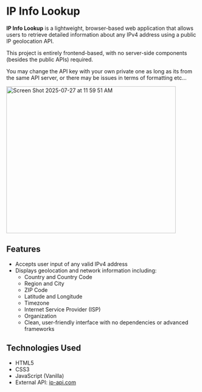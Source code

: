 # IP Info Lookup

**IP Info Lookup** is a lightweight, browser-based web application that allows users to retrieve detailed information about any IPv4 address using a public IP geolocation API.

This project is entirely frontend-based, with no server-side components (besides the public APIs) required.

You may change the API key with your own private one as long as its from the same API server, or there may be issues in terms of formatting etc...

<img width="445" height="385" alt="Screen Shot 2025-07-27 at 11 59 51 AM" src="https://github.com/user-attachments/assets/0b125f59-5f55-4f53-b28d-6fd242c46a13" />

## Features

- Accepts user input of any valid IPv4 address
- Displays geolocation and network information including:
  - Country and Country Code
  - Region and City
  - ZIP Code
  - Latitude and Longitude
  - Timezone
  - Internet Service Provider (ISP)
  - Organization
  - Clean, user-friendly interface with no dependencies or advanced frameworks

## Technologies Used

- HTML5
- CSS3
- JavaScript (Vanilla)
- External API: [ip-api.com](http://ip-api.com/json/)

